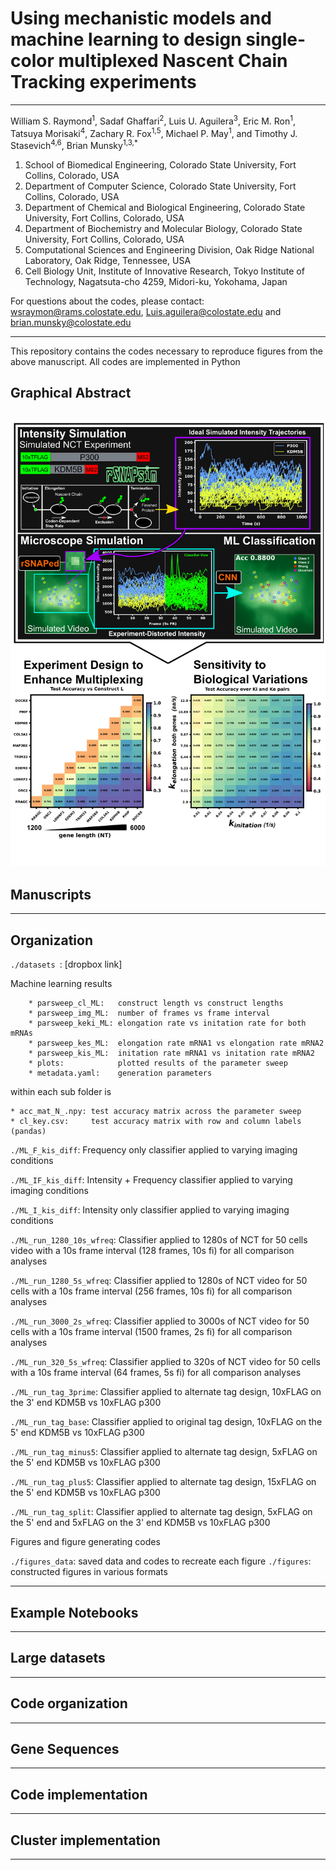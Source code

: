 
Using mechanistic models and machine learning to design single-color multiplexed Nascent Chain Tracking experiments
=======
----

William S. Raymond<sup>1</sup>, Sadaf Ghaffari<sup>2</sup>, Luis U. Aguilera<sup>3</sup>, Eric M. Ron<sup>1</sup>, Tatsuya Morisaki<sup>4</sup>, Zachary R. Fox<sup>1,5</sup>, Michael P. May<sup>1</sup>, and Timothy J. Stasevich<sup>4,6</sup>, Brian Munsky<sup>1,3,*</sup>

<sub><sup>
1. School of Biomedical Engineering, Colorado State University, Fort Collins, Colorado, USA 
2. Department of Computer Science, Colorado State University, Fort Collins, Colorado, USA 
3. Department of Chemical and Biological Engineering, Colorado State University, Fort Collins, Colorado, USA  
4. Department of Biochemistry and Molecular Biology, Colorado State University, Fort Collins, Colorado, USA 
5. Computational Sciences and Engineering Division, Oak Ridge National Laboratory, Oak Ridge, Tennessee, USA  
6. Cell Biology Unit, Institute of Innovative Research, Tokyo Institute of Technology, Nagatsuta-cho 4259, Midori-ku, Yokohama, Japan
</sup></sub>

For questions about the codes, please contact:  wsraymon@rams.colostate.edu, Luis.aguilera@colostate.edu and brian.munsky@colostate.edu

---
This repository contains the codes necessary to reproduce figures from the above manuscript. All codes are implemented in Python


## Graphical Abstract<br/>
![graphical abstract](https://raw.githubusercontent.com/MunskyGroup/Multiplexing_project/master/figures/MP_graphical_abstract.png)
---

## Manuscripts  <br/>

---


## Organization  <br/>

```./datasets ```: [dropbox link]

Machine learning results

		* parsweep_cl_ML:   construct length vs construct lengths
		* parsweep_img_ML:  number of frames vs frame interval
		* parsweep_keki_ML: elongation rate vs initation rate for both mRNAs
		* parsweep_kes_ML:  elongation rate mRNA1 vs elongation rate mRNA2
		* parsweep_kis_ML:  initation rate mRNA1 vs initation rate mRNA2
		* plots:            plotted results of the parameter sweep
		* metadata.yaml:    generation parameters

within each sub folder is 

	* acc_mat_N_.npy: test accuracy matrix across the parameter sweep
	* cl_key.csv:     test accuracy matrix with row and column labels (pandas)

```./ML_F_kis_diff```:  Frequency only classifier applied to varying imaging conditions

```./ML_IF_kis_diff```: Intensity + Frequency classifier applied to varying imaging conditions

```./ML_I_kis_diff```: Intensity only classifier applied to varying imaging conditions

```./ML_run_1280_10s_wfreq```: Classifier applied to 1280s of NCT for 50 cells video with a 10s frame interval (128 frames, 10s fi) for all comparison analyses

```./ML_run_1280_5s_wfreq```: Classifier applied to 1280s of NCT video for 50 cells with a 10s frame interval (256  frames, 10s fi) for all comparison analyses

```./ML_run_3000_2s_wfreq```: Classifier applied to 3000s of NCT video for 50 cells with a 10s frame interval (1500  frames, 2s fi) for all comparison analyses

```./ML_run_320_5s_wfreq```: Classifier applied to 320s of NCT video for 50 cells with a 10s frame interval (64 frames, 5s fi) for all comparison analyses

```./ML_run_tag_3prime```:   Classifier applied to alternate tag design, 10xFLAG on the 3' end KDM5B vs 10xFLAG p300

```./ML_run_tag_base```: Classifier applied to original tag design, 10xFLAG on the 5' end KDM5B vs 10xFLAG p300

```./ML_run_tag_minus5```: Classifier applied to alternate tag design, 5xFLAG on the 5' end KDM5B vs 10xFLAG p300

```./ML_run_tag_plus5```: Classifier applied to alternate tag design, 15xFLAG on the 5' end KDM5B vs 10xFLAG p300

```./ML_run_tag_split```: Classifier applied to alternate tag design, 5xFLAG on the 5' end and 5xFLAG on the 3' end KDM5B vs 10xFLAG p300


Figures and figure generating codes


```./figures_data```: saved data and codes to recreate each figure
```./figures```:  constructed figures in various formats


---


## Example Notebooks <br/>


---

## Large datasets  <br/>

---

## Code organization <br/>

---

## Gene Sequences <br/>


---  

## Code implementation<br/>


 
 ---  

## Cluster implementation<br/>


 ---  
 
